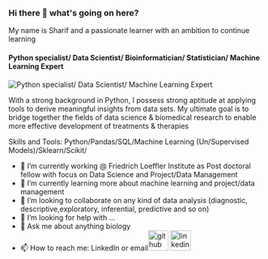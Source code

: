 ### Hi there 👋 what's going on here?
My name is Sharif and a passionate learner with an ambition to continue learning
#### Python specialist/ Data Scientist/ Bioinformatician/ Statistician/ Machine Learning Expert
![Python specialist/ Data Scientist/ Machine Learning Expert](https://arturssmirnovs.github.io/github-profile-readme-generator/images/banner.png)

With a strong background in Python, I possess strong aptitude at applying tools to derive meaningful insights from data sets. My ultimate goal is to bridge together the fields of data science & biomedical research to enable more effective development of treatments & therapies

Skills and Tools: Python/Pandas/SQL/Machine Learning (Un/Supervised Models)/Sklearn/Scikit/

- 🔭 I’m currently working @ Friedrich Loeffler Institute as Post doctoral fellow with focus on Data Science and Project/Data Management 
- 🌱 I’m currently learning more about machine learning and project/data management
- 👯 I’m looking to collaborate on any kind of data analysis (diagnostic, descriptive,exploratory, inferential, predictive and so on) 
- 🤔 I’m looking for help with ...
- 💬 Ask me about anything biology
- 📫 How to reach me: LinkedIn or email[<img src='https://cdn.jsdelivr.net/npm/simple-icons@3.0.1/icons/github.svg' alt='github' height='40'>](https://github.com/smortoga)  [<img src='https://cdn.jsdelivr.net/npm/simple-icons@3.0.1/icons/linkedin.svg' alt='linkedin' height='40'>](https://www.linkedin.com/in/https://www.linkedin.com/in/dr-sharif-mortoga-653ab34b//)  
